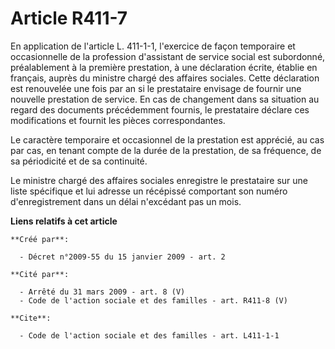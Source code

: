 # Article R411-7

En application de l'article L. 411-1-1, l'exercice de façon temporaire et occasionnelle de la profession d'assistant de
service social est subordonné, préalablement à la première prestation, à une déclaration écrite, établie en français, auprès
du ministre chargé des affaires sociales. Cette déclaration est renouvelée une fois par an si le prestataire envisage de
fournir une nouvelle prestation de service. En cas de changement dans sa situation au regard des documents précédemment
fournis, le prestataire déclare ces modifications et fournit les pièces correspondantes. 

Le caractère temporaire et occasionnel de la prestation est apprécié, au cas par cas, en tenant compte de la durée de la
prestation, de sa fréquence, de sa périodicité et de sa continuité. 

Le ministre chargé des affaires sociales enregistre le prestataire sur une liste spécifique et lui adresse un récépissé
comportant son numéro d'enregistrement dans un délai n'excédant pas un mois.

**Liens relatifs à cet article**

	**Créé par**:

	  - Décret n°2009-55 du 15 janvier 2009 - art. 2

	**Cité par**:

	  - Arrêté du 31 mars 2009 - art. 8 (V)
	  - Code de l'action sociale et des familles - art. R411-8 (V)

	**Cite**:

	  - Code de l'action sociale et des familles - art. L411-1-1
